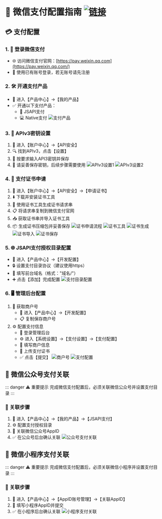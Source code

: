 # 🎯 微信支付配置指南 [![链接](https://img.shields.io/badge/文档-查看详情-blue)](https://doc.chatmoney.cn/pro/config/wechatpay.html)

## 💳 支付配置

### 1. 🔑 登录微信支付
- 🌐 访问微信支付官网：[https://pay.weixin.qq.com](https://pay.weixin.qq.com/)
- 👤 使用已有账号登录，若无账号请先注册

### 2. 🛠️ 开通支付产品
- 📂 进入【产品中心】→【我的产品】
- ✅ 开通以下支付产品：
  - 📱 JSAPI支付
  - 💻 Native支付
![支付产品](https://doc.chatmoney.cn/docs/images/general/config/wechatpay/product.png)

### 3. 🔐 APIv3密钥设置
1. 🏢 进入【账户中心】→【API安全】
2. 🔍 找到APIv3，点击【设置】
3. 📝 按要求输入API3密钥并保存
4. 💾 请妥善保存密钥，后续步骤需要使用
![APIv3设置1](https://doc.chatmoney.cn/docs/images/general/config/wechatpay/apiv3-1.png)
![APIv3设置2](https://doc.chatmoney.cn/docs/images/general/config/wechatpay/apiv3-2.png)

### 4. 📜 支付证书申请
1. 🏢 进入【账户中心】→【API安全】→【申请证书】
2. ⬇️ 下载并安装证书工具
3. 🔧 使用证书工具生成证书请求串
4. 📋 将请求串复制到微信支付官网
5. 📥 获取证书串并导入证书工具
6. 📦 生成证书压缩包并妥善保存
![证书申请流程](https://doc.chatmoney.cn/docs/images/general/config/wechatpay/cert-1.png)
![证书工具](https://doc.chatmoney.cn/docs/images/general/config/wechatpay/cert-2.png)
![证书生成](https://doc.chatmoney.cn/docs/images/general/config/wechatpay/cert-3-1.png)
![证书导入](https://doc.chatmoney.cn/docs/images/general/config/wechatpay/cert-3-2.png)
![证书保存](https://doc.chatmoney.cn/docs/images/general/config/wechatpay/cert-4.png)

### 5. 🌐 JSAPI支付授权目录配置
- 🏢 进入【产品中心】→【开发配置】
- 🔒 设置支付目录协议（建议使用https）
- 📝 填写前台域名（格式："域名/"）
- ➕ 点击【添加】完成配置
![支付目录配置](https://doc.chatmoney.cn/docs/images/general/config/wechatpay/pay-href.png)

### 6. 🖥️ 管理后台配置
1. 🔢 获取商户号
   - 🏢 进入【产品中心】→【开发配置】
   - 📋 复制保存商户号
2. ⚙️ 配置支付信息
   - 👤 登录管理后台
   - ⚙️ 进入【系统设置】→【支付设置】→【支付配置】
   - 📝 填写商户信息
   - 📎 上传支付证书
   - ✅ 点击【提交】
![商户号](https://doc.chatmoney.cn/docs/images/general/config/wechatpay/appid.png)
![支付配置](https://doc.chatmoney.cn/docs/images/general/config/wechatpay/set.png)

## 📱 微信公众号支付关联
::: danger ⚠️ 重要提示
完成微信支付配置后，必须关联微信公众号并设置支付目录
:::

### 🔗 关联步骤
1. 🏢 进入【产品中心】→【我的产品】→【JSAPI支付】
2. ⚙️ 配置支付授权目录
3. 🔗 关联微信公众号AppID
4. ✅ 在公众号后台确认关联
![公众号支付关联](https://doc.chatmoney.cn/docs/images/general/config/wechatpay/oa-pay-1.png)

## 📱 微信小程序支付关联
::: danger ⚠️ 重要提示
完成微信支付配置后，必须关联微信小程序并设置支付目录
:::

### 🔗 关联步骤
1. 🏢 进入【产品中心】→【AppID账号管理】→【关联AppID】
2. 📝 填写小程序AppID并提交
3. ✅ 在小程序后台确认关联
![小程序支付关联](https://doc.chatmoney.cn/docs/images/general/config/wechatpay/mnp-pay-1.png)